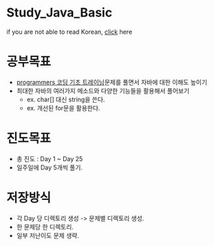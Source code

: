 # Study_Java_Basic
if you are not able to read Korean, [click](EN_DESC.md) here

# 공부목표
* [programmers 코딩 기초 트레이닝](https://school.programmers.co.kr/learn/challenges/training?order=acceptance_desc&page=5)문제를 풀면서 자바에 대한 이해도 높이기
* 최대한 자바의 여러가지 메소드와 다양한 기능들을 활용해서 풀어보기
	* ex. char[] 대신 string을 쓴다.
	* ex. 개선된 for문을 활용한다.

# 진도목표
- 총 진도 : Day 1 ~ Day 25
- 일주일에 Day 5개씩 풀기.

# 저장방식
- 각 Day 당 디렉토리 생성 -> 문제별 디렉토리 생성.
- 한 문제당 한 디렉토리.
- 일부 저난이도 문제 생략.